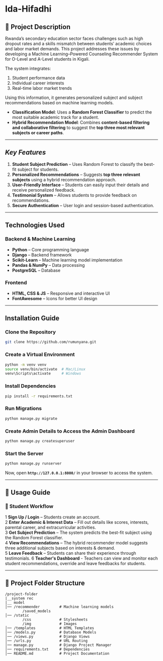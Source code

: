 ﻿# Ida-Hifadhi 

## **📌 Project Description**  
Rwanda’s secondary education sector faces challenges such as high dropout rates and a skills mismatch between students’ academic choices and labor market demands. This project addresses these issues by developing a Machine Learning–Powered Counseling Recommender System for O-Level and A-Level students in Kigali.  

The system integrates:  
1. Student performance data
2. Individual career interests  
2. Real-time labor market trends  

Using this information, it generates personalized subject and subject recommendations based on machine learning models.  

- **Classification Model**: Uses a **Random Forest Classifier** to predict the most suitable academic track for a student.  
- **Hybrid Recommendation Model**: Combines **content-based filtering and collaborative filtering** to suggest the **top three most relevant subjects or career paths**.  

---

## *Key Features*  
1. **Student Subject Prediction** – Uses Random Forest to classify the best-fit subject for students.  
2. **Personalized Recommendations** – Suggests **top three relevant subjects** using a hybrid recommendation approach.  
3. **User-Friendly Interface** – Students can easily input their details and receive personalized feedback.  
4. **Testimonial System** – Allows students to provide feedback on recommendations.  
5. **Secure Authentication** – User login and session-based authentication.  

---

## Technologies Used  
### **Backend & Machine Learning**  
- **Python** – Core programming language  
- **Django** – Backend framework  
- **Scikit-Learn** – Machine learning model implementation  
- **Pandas & NumPy** – Data processing  
- **PostgreSQL** – Database  

### **Frontend**  
- **HTML, CSS & JS** – Responsive and interactive UI  
- **FontAwesome** – Icons for better UI design  

---

## **Installation Guide**  
### Clone the Repository  
```bash
git clone https://github.com/rumunyana.git
```

### Create a Virtual Environment  
```bash
python -m venv venv
source venv/bin/activate  # Mac/Linux
venv\Scripts\activate     # Windows
```

### Install Dependencies
```bash
pip install -r requirements.txt
```

### Run Migrations  
```bash
python manage.py migrate
```

### Create Admin Details to Access the Admin Dashboard 
```bash
python manage.py createsuperuser
```

### Start the Server 
```bash
python manage.py runserver
```
Now, open **`http://127.0.0.1:8000/`** in your browser to access the system.  

---

## **📌 Usage Guide**  
### **🔹 Student Workflow**  
1️ **Sign Up / Login** – Students create an account.  
2️ **Enter Academic & Interest Data** – Fill out details like scores, interests, parental career, and extracurricular activities.  
3️ **Get Subject Prediction** – The system predicts the best-fit subject using the Random Forest classifier.  
4️ **View Recommendations** – The hybrid recommender model suggests three additional subjects based on interests & demand.  
5️ **Leave Feedback** – Students can share their experience through testimonials.
6 **Teacher's Dashboard** - Teachers can view and monitor each student recommendations, override and leave feedbacks for students.


---

## **📂 Project Folder Structure**  
```
/project-folder
|__system rec
|__ model
│── /recommender         # Machine learning models
        /saved_models
│── /static
        /css             # Stylesheets
        /img             # Images
│── /templates           # HTML Templates
│── /models.py           # Database Models
│── /views.py            # Django Views
│── /urls.py             # URL Routing
│── manage.py            # Django Project Manager
│── requirements.txt     # Dependencies
│── README.md            # Project Documentation
```  
